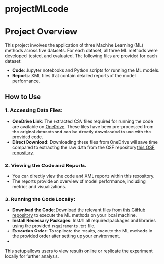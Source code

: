 # projectMLcode
# Project Overview

This project involves the application of three Machine Learning (ML) methods across five datasets. For each dataset, all three ML methods were developed, tested, and evaluated. The following files are provided for each dataset:

- **Code**: Jupyter notebooks and Python scripts for running the ML models.
- **Reports**: XML files that contain detailed reports of the model performance.

## How to Use

### 1. Accessing Data Files:
   - **OneDrive Link**: The extracted CSV files required for running the code are available on [OneDrive](https://atlantictu-my.sharepoint.com/:f:/g/personal/l00179090_atu_ie/Ev35_2otjnJJtZCBh5JK47wBr6hZILMrKArTp5xqqX2uqA?e=t072Yz). These files have been pre-processed from the original datasets and can be directly downloaded to use with the provided code.
   - **Direct Download**: Downloading these files from OneDrive will save time compared to extracting the raw data from the OSF repository [this OSF repository](https://osf.io/d45bw/).

### 2. Viewing the Code and Reports:
   - You can directly view the code and XML reports within this repository.
   - The reports provide an overview of model performance, including metrics and visualizations.

### 3. Running the Code Locally:
   - **Download the Code**: Download the relevant files from [this GitHub repository](https://github.com/HonneshMuppala/projectMLcode) to execute the ML methods on your local machine.
   - **Install Necessary Packages**: Install all required packages and libraries using the provided `requirements.txt` file.
   - **Execution Order**: To replicate the results, execute the ML methods in the provided order after setting up your environment.
   - 
This setup allows users to view results online or replicate the experiment locally for further analysis.
